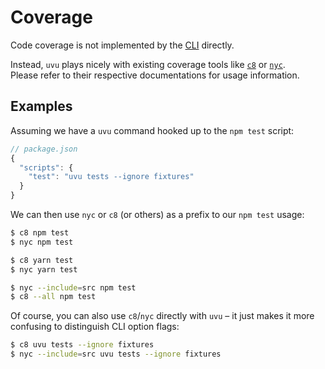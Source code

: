 # Coverage

Code coverage is not implemented by the [CLI](/docs/cli.md) directly.

Instead, `uvu` plays nicely with existing coverage tools like [`c8`](https://www.npmjs.com/package/c8) or [`nyc`](https://www.npmjs.com/package/nyc). <br>Please refer to their respective documentations for usage information.

## Examples

Assuming we have a `uvu` command hooked up to the `npm test` script:

```js
// package.json
{
  "scripts": {
    "test": "uvu tests --ignore fixtures"
  }
}
```

We can then use `nyc` or `c8` (or others) as a prefix to our `npm test` usage:

```sh
$ c8 npm test
$ nyc npm test

$ c8 yarn test
$ nyc yarn test

$ nyc --include=src npm test
$ c8 --all npm test
```

Of course, you can also use `c8`/`nyc` directly with `uvu` – it just makes it more confusing to distinguish CLI option flags:

```sh
$ c8 uvu tests --ignore fixtures
$ nyc --include=src uvu tests --ignore fixtures
```
